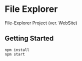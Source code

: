 # File Explorer

File-Explorer Project (ver. WebSite)

## Getting Started

```
npm install
npm start
```